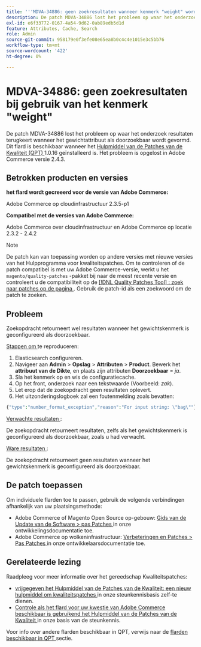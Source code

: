 ```yaml
---
title: '''MDVA-34886: geen zoekresultaten wanneer kenmerk "weight" wordt gebruikt.'
description: De patch MDVA-34886 lost het probleem op waar het onderzoek resultaten terugkeert wanneer het gewichtattribuut als doorzoekbaar wordt gevormd. Deze patch is beschikbaar wanneer [Quality Patches Tool (QPT)] (/help/announcements/adobe-commerce-announcements/magento-quality-patches-released-new-tool-to-self-serve-quality-patches.md) 1.0.16 is geïnstalleerd. Het probleem is opgelost in Adobe Commerce versie 2.4.3.
exl-id: e6f33772-0167-4a54-9d62-0ab89edb5d1d
feature: Attributes, Cache, Search
role: Admin
source-git-commit: 958179e0f3efe08e65ea8b0c4c4e1015e3c5bb76
workflow-type: tm+mt
source-wordcount: '422'
ht-degree: 0%

---
```


# MDVA-34886: geen zoekresultaten bij gebruik van het kenmerk &quot;weight&quot;

De patch MDVA-34886 lost het probleem op waar het onderzoek resultaten terugkeert wanneer het gewichtattribuut als doorzoekbaar wordt gevormd. Dit flard is beschikbaar wanneer het [ Hulpmiddel van de Patches van de Kwaliteit (QPT) ](/help/announcements/adobe-commerce-announcements/magento-quality-patches-released-new-tool-to-self-serve-quality-patches.md) 1.0.16 geïnstalleerd is. Het probleem is opgelost in Adobe Commerce versie 2.4.3.

## Betrokken producten en versies

**het flard wordt gecreeerd voor de versie van Adobe Commerce:**

Adobe Commerce op cloudinfrastructuur 2.3.5-p1

**Compatibel met de versies van Adobe Commerce:**

Adobe Commerce over cloudinfrastructuur en Adobe Commerce op locatie 2.3.2 - 2.4.2

>[!NOTE]
>
>De patch kan van toepassing worden op andere versies met nieuwe versies van het Hulpprogramma voor kwaliteitspatches. Om te controleren of de patch compatibel is met uw Adobe Commerce-versie, werkt u het `magento/quality-patches` -pakket bij naar de meest recente versie en controleert u de compatibiliteit op de [[!DNL Quality Patches Tool] : zoek naar patches op de pagina ](https://devdocs.magento.com/quality-patches/tool.html#patch-grid) . Gebruik de patch-id als een zoekwoord om de patch te zoeken.

## Probleem

Zoekopdracht retourneert wel resultaten wanneer het gewichtskenmerk is geconfigureerd als doorzoekbaar.

<u> Stappen om </u> te reproduceren:

1. Elasticsearch configureren.
1. Navigeer aan **Admin** > **Opslag** > **Attributen** > **Product**. Bewerk het **attribuut van de Dikte**, en plaats zijn attributen **Doorzoekbaar** = *ja*.
1. Sla het kenmerk op en wis de configuratiecache.
1. Op het front, onderzoek naar een tekstwaarde (Voorbeeld: *zak*).
1. Let erop dat de zoekopdracht geen resultaten oplevert.
1. Het uitzonderingslogboek zal een foutenmelding zoals bevatten:

```php
{"type":"number_format_exception","reason":"For input string: \"bag\""}
```

<u> Verwachte resultaten </u>:

De zoekopdracht retourneert resultaten, zelfs als het gewichtskenmerk is geconfigureerd als doorzoekbaar, zoals u had verwacht.

<u> Ware resultaten </u>:

De zoekopdracht retourneert geen resultaten wanneer het gewichtskenmerk is geconfigureerd als doorzoekbaar.

## De patch toepassen

Om individuele flarden toe te passen, gebruik de volgende verbindingen afhankelijk van uw plaatsingsmethode:

* Adobe Commerce of Magento Open Source op-gebouw: [ Gids van de Update van de Software > pas Patches ](https://devdocs.magento.com/guides/v2.4/comp-mgr/patching/mqp.html) in onze ontwikkelingsdocumentatie toe.
* Adobe Commerce op wolkeninfrastructuur: [ Verbeteringen en Patches > Pas Patches ](https://devdocs.magento.com/cloud/project/project-patch.html) in onze ontwikkelaarsdocumentatie toe.

## Gerelateerde lezing

Raadpleeg voor meer informatie over het gereedschap Kwaliteitspatches:

* [ vrijgegeven het Hulpmiddel van de Patches van de Kwaliteit: een nieuw hulpmiddel om kwaliteitspatches ](/help/announcements/adobe-commerce-announcements/magento-quality-patches-released-new-tool-to-self-serve-quality-patches.md) in onze steunkennisbasis zelf-te dienen.
* [ Controle als het flard voor uw kwestie van Adobe Commerce beschikbaar is gebruikend het Hulpmiddel van de Patches van de Kwaliteit ](/help/support-tools/patches-available-in-qpt-tool/check-patch-for-magento-issue-with-magento-quality-patches.md) in onze basis van de steunkennis.

Voor info over andere flarden beschikbaar in QPT, verwijs naar de [ flarden beschikbaar in QPT ](https://support.magento.com/hc/en-us/sections/360010506631-Patches-available-in-QPT-tool-) sectie.
